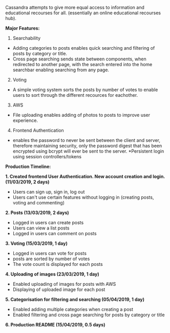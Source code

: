 Cassandra attempts to give more equal access to information and educational recourses for all. (essentially an online educational recourses hub).


**Major Features:**

1. Searchability

* Adding categories to posts enables quick searching and filtering of posts by category or title.
* Cross page searching sends state between components, when redirected to another page, with the search entered into the home searchbar enabling searching from any page.

2. Voting

* A simple voting system sorts the posts by number of votes to enable users to sort through the different recources for eachother.

3. AWS

* File uploading enables adding of photos to posts to improve user experience.

4. Frontend Authentication

* enables the password to never be sent between the client and server, therefore maintaining security, only the password digest that has been encrypted using bcrypt will ever be sent to the server. 
*Persistent login using session controllers/tokens




**Production Timeline:**

**1. Created frontend User Authentication. New account creation and login. (11/03/2019, 2 days)**

* Users can sign up, sign in, log out
* Users can't use certain features without logging in (creating posts, voting and commenting)

**2. Posts (13/03/2019, 2 days)**

* Logged in users can create posts
* Users can view a list posts
* Logged in users can comment on posts

**3. Voting (15/03/2019, 1 day)**

* Logged in users can vote for posts
* posts are sorted by number of votes
* The vote count is displayed for each posts

**4. Uploading of images (23/03/2019, 1 day)**

* Enabled uploading of images for posts with AWS
* Displaying of uploaded image for each post 

**5. Categorisation for filtering and searching (05/04/2019, 1 day)**

* Enabled adding multiple categories when creating a post
* Enabled filtering and cross page searching for posts by category or title

**6. Production README (15/04/2019, 0.5 days)**
